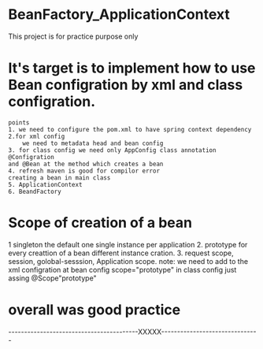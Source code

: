 # BeanFactory_ApplicationContext
This project is for practice purpose only
# It's target is to implement how to use Bean configration by xml and class configration.
    points
    1. we need to configure the pom.xml to have spring context dependency
    2.for xml config
        we need to metadata head and bean config
    3. for class config we need only AppConfig class annotation @Configration 
    and @Bean at the method which creates a bean 
    4. refresh maven is good for compilor error
    creating a bean in main class
    5. ApplicationContext
    6. BeandFactory 
# Scope of creation of a bean
   1 singleton the default one single instance per application 
   2. prototype for every creattion of a bean different instance cration.
   3. request scope, session, golobal-sesssion, Application scope.
   note: we need to add to the xml configration at bean config scope="prototype" in class config just assing @Scope"prototype"
# overall was good practice 
-----------------------------------------XXXXX-------------------------------
